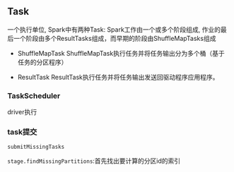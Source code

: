 ## Task

一个执行单位, Spark中有两种Task:
Spark工作由一个或多个阶段组成, 作业的最后一个阶段由多个ResultTasks组成，而早期的阶段由ShuffleMapTasks组成

- ShuffleMapTask
ShuffleMapTask执行任务并将任务输出分为多个桶（基于任务的分区程序）

- ResultTask
ResultTask执行任务并将任务输出发送回驱动程序应用程序。 

### TaskScheduler
driver执行


### task提交

`submitMissingTasks`

`stage.findMissingPartitions`:首先找出要计算的分区id的索引

